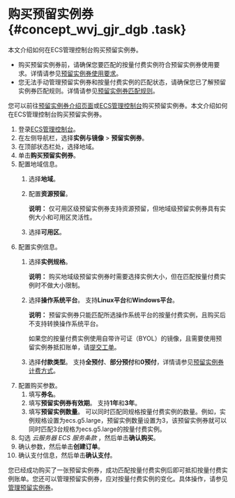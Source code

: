 # 购买预留实例券 {#concept_wvj_gjr_dgb .task}

本文介绍如何在ECS管理控制台购买预留实例券。

-   购买预留实例券前，请确保您要匹配的按量付费实例符合预留实例券使用要求。详情请参见[预留实例券使用要求](cn.zh-CN/实例/选择实例购买方式/预留实例券/预留实例券概述.md#section_iym_jpq_dgb)。
-   您无法手动管理预留实例券和按量付费实例的匹配状态，请确保您已了解预留实例券匹配规则。详情请参见[预留实例券匹配规则](cn.zh-CN/实例/选择实例购买方式/预留实例券/预留实例券匹配规则.md#section_pqc_yyq_dgb)。

您可以前往[预留实例券介绍页面](https://promotion.aliyun.com/ntms/act/reservedinstances.html)或[ECS管理控制台](https://ecs.console.aliyun.com/#/home)购买预留实例券。本文介绍如何在ECS管理控制台购买预留实例券。

1.  登录[ECS管理控制台](https://ecs.console.aliyun.com)。
2.  在左侧导航栏，选择**实例与镜像** \> **预留实例券**。
3.  在顶部状态栏处，选择地域。
4.  单击**购买预留实例券**。
5.  配置地域信息。 
    1.  选择**地域**。
    2.  配置**资源预留**。 

        **说明：** 仅可用区级预留实例券支持资源预留，但地域级预留实例券具有实例大小和可用区灵活性。

    3.  选择**可用区**。
6.  配置实例信息。 
    1.  选择**实例规格**。 

        **说明：** 购买地域级预留实例券时需要选择实例大小，但在匹配按量付费实例时不做大小限制。

    2.  选择**操作系统平台**。 支持**Linux平台**和**Windows平台**。

        **说明：** 预留实例券只能匹配所选操作系统平台的按量付费实例，且购买后不支持转换操作系统平台。

        如果您的按量付费实例使用自带许可证（BYOL）的镜像，且需要使用预留实例券抵扣账单，请[提交工单](https://selfservice.console.aliyun.com/ticket/createIndex)。

    3.  选择**付款类型**。 支持**全预付**、**部分预付**和**0预付**，详情请参见[预留实例券计费方式](../cn.zh-CN/产品定价/预留实例券计费.md#section_hjx_m5q_dgb)。
7.  配置购买参数。 
    1.  填写**券名**。
    2.  填写**预留实例券有效期**。 支持**1年**和**3年**。
    3.  填写**预留实例数量**。 可以同时匹配同规格按量付费实例的数量。例如，实例规格设置为ecs.g5.large，预留实例数量设置为3，该预留实例券就可以同时匹配3台规格为ecs.g5.large的按量付费实例。
8.  勾选 *云服务器 ECS 服务条款* ，然后单击**确认购买**。
9.  确认参数，然后单击**创建订单**。
10. 确认支付信息，然后单击**确认支付**。

您已经成功购买了一张预留实例券，成功匹配按量付费实例后即可抵扣按量付费实例账单。您还可以管理预留实例券，应对按量付费实例的变化。具体操作，请参见[管理预留实例券](cn.zh-CN/实例/选择实例购买方式/预留实例券/管理预留实例券.md#)。


